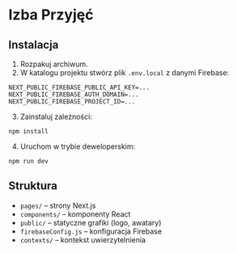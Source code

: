 # Izba Przyjęć

## Instalacja
1. Rozpakuj archiwum.
2. W katalogu projektu stwórz plik `.env.local` z danymi Firebase:
```
NEXT_PUBLIC_FIREBASE_PUBLIC_API_KEY=...
NEXT_PUBLIC_FIREBASE_AUTH_DOMAIN=...
NEXT_PUBLIC_FIREBASE_PROJECT_ID=...
```
3. Zainstaluj zależności:
```
npm install
```
4. Uruchom w trybie deweloperskim:
```
npm run dev
```
## Struktura
- `pages/` – strony Next.js
- `components/` – komponenty React
- `public/` – statyczne grafiki (logo, awatary)
- `firebaseConfig.js` – konfiguracja Firebase
- `contexts/` – kontekst uwierzytelnienia
